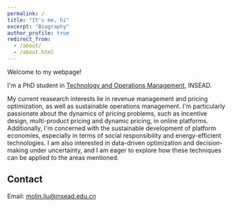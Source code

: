 ```yaml
---
permalink: /
title: "It's me, hi"
excerpt: "Biography"
author_profile: true
redirect_from: 
  - /about/
  - /about.html
---
```


Welcome to my webpage!

I'm a PhD student in [Technology and Operations Management](https://www.insead.edu/phd/academics-and-research/technology-operations-management), INSEAD.

My current reasearch interests lie in revenue management and pricing optimization, as well as sustainable operations management. I'm particularly passionate about the dynamics of pricing problems, such as incentive design, multi-product pricing and dynamic pricing, in online platforms. Additionally, I'm concerned with the sustainable development of platform economies, especially in terms of social responsibility and energy-efficient technologies. I am also interested in data-driven optimization and decision-making under uncertainty, and I am eager to explore how these techniques can be applied to the areas mentioned.


Contact
------
Email: molin.liu@insead.edu.cn
